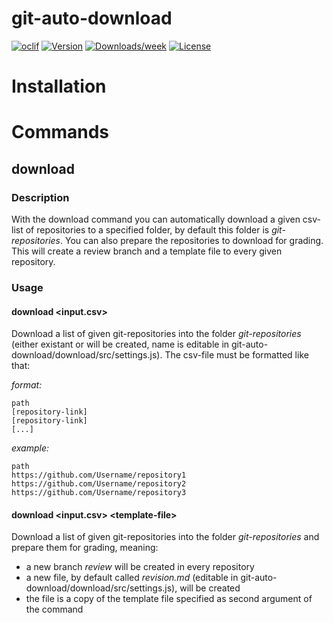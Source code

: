 git-auto-download
=================



[![oclif](https://img.shields.io/badge/cli-oclif-brightgreen.svg)](https://oclif.io)
[![Version](https://img.shields.io/npm/v/download.svg)](https://npmjs.org/package/download)
[![Downloads/week](https://img.shields.io/npm/dw/download.svg)](https://npmjs.org/package/download)
[![License](https://img.shields.io/npm/l/download.svg)](https://github.com/INazca/git-auto-download/blob/master/package.json)

# Installation

# Commands

## download
### Description
With the download command you can automatically download a given csv-list of repositories to a specified folder, by default this folder is *git-repositories*. You can also prepare the repositories to download for grading. This will create a review branch and a template file to every given repository.

### Usage

#### download \<input.csv\>
Download a list of given git-repositories into the folder *git-repositories* (either existant or will be created, name is editable in git-auto-download/download/src/settings.js). The csv-file must be formatted like that:

*format:*
```
path
[repository-link]
[repository-link]
[...]
```

*example:*
```
path
https://github.com/Username/repository1
https://github.com/Username/repository2
https://github.com/Username/repository3
```

#### download \<input.csv> \<template-file\>
Download a list of given git-repositories into the folder *git-repositories* and prepare them for grading, meaning:
- a new branch *review* will be created in every repository
- a new file, by default called *revision.md* (editable in git-auto-download/download/src/settings.js), will be created
- the file is a copy of the template file specified as second argument of the command
